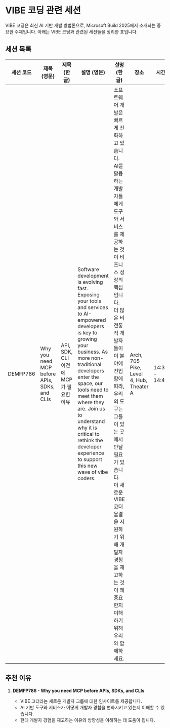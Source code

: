 # VIBE 코딩 관련 세션

VIBE 코딩은 최신 AI 기반 개발 방법론으로, Microsoft Build 2025에서 소개되는 중요한 주제입니다. 아래는 VIBE 코딩과 관련된 세션들을 정리한 표입니다.

## 세션 목록

| 세션 코드 | 제목 (영문)                                  | 제목 (한글)                            | 설명 (영문)                                                                                                                                                                                                                                                                                                                                               | 설명 (한글)                                                                                                                                                                                                                                                                                                                                                    | 장소                                    | 시간          | 강연자        |
| --------- | -------------------------------------------- | -------------------------------------- | --------------------------------------------------------------------------------------------------------------------------------------------------------------------------------------------------------------------------------------------------------------------------------------------------------------------------------------------------------- | -------------------------------------------------------------------------------------------------------------------------------------------------------------------------------------------------------------------------------------------------------------------------------------------------------------------------------------------------------------- | --------------------------------------- | ------------- | ------------- |
| DEMFP786  | Why you need MCP before APIs, SDKs, and CLIs | API, SDK, CLI 이전에 MCP가 필요한 이유 | Software development is evolving fast. Exposing your tools and services to AI-empowered developers is key to growing your business. As more non-traditional developers enter the space, our tools need to meet them where they are. Join us to understand why it is critical to rethink the developer experience to support this new wave of vibe coders. | 소프트웨어 개발은 빠르게 진화하고 있습니다. AI를 활용하는 개발자들에게 도구와 서비스를 제공하는 것이 비즈니스 성장의 핵심입니다. 더 많은 비전통적 개발자들이 이 분야에 진입함에 따라, 우리의 도구는 그들이 있는 곳에서 만날 필요가 있습니다. 이 새로운 VIBE 코더 물결을 지원하기 위해 개발자 경험을 재고하는 것이 왜 중요한지 이해하기 위해 우리와 함께하세요. | Arch, 705 Pike, Level 4, Hub, Theater A | 14:30 - 14:45 | Nikita Skobov |

## 추천 이유

1. **DEMFP786 - Why you need MCP before APIs, SDKs, and CLIs**

   - VIBE 코더라는 새로운 개발자 그룹에 대한 인사이트를 제공합니다.
   - AI 기반 도구와 서비스가 어떻게 개발자 경험을 변화시키고 있는지 이해할 수 있습니다.
   - 현대 개발자 경험을 재고하는 이유와 방향성을 이해하는 데 도움이 됩니다.
